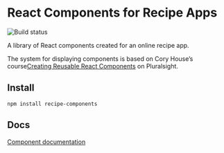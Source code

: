 # React Components for Recipe Apps

![Build status](https://travis-ci.org/vjwilson/recipe-components.svg?branch=master)

A library of React components created for an online recipe app.

The system for displaying components is based on Cory House’s course[Creating Reusable React Components](https://app.pluralsight.com/library/courses/react-creating-reusable-components) on Pluralsight.

## Install

```
npm install recipe-components
```
## Docs

[Component documentation](http://vjwilson.github.io/recipe-components/)
